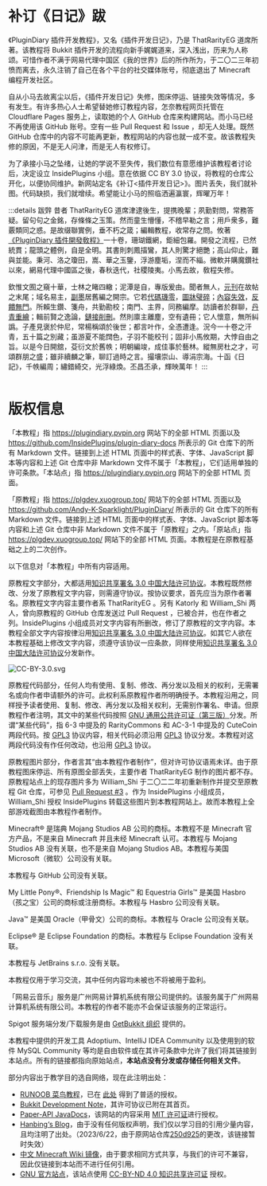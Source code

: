 # 补订《日记》跋

《PluginDiary 插件开发教程》，又名《插件开发日记》，乃是 ThatRarityEG 道席所著。该教程将 Bukkit 插件开发的流程向新手娓娓道来，深入浅出，历来为人称颂。可惜作者不满于网易代理中国区《我的世界》后的所作所为，于二〇二三年初愤而离去，永久注销了自己在各个平台的社交媒体账号，彻底退出了 Minecraft 编程开发社区。

自从小马去故离尘以后，《插件开发日记》失修，图床停运、链接失效等情况，多有发生。有许多热心人士希望替她修订教程内容，怎奈教程网页托管在 Cloudflare Pages 服务上，读取她的个人 GitHub 仓库来构建网站。而小马已经不再使用该 GitHub 账号。空有一些 Pull Request 和 Issue ，却无人处理。既然 GitHub 仓库中的内容不可能再更新，教程网站的内容也就一成不变。故该教程失修的原因，不是无人问津，而是无人有权修订。

为了承接小马之坠绪，让她的学说不至失传，我们数位有意愿维护该教程者讨论后，决定设立 InsidePlugins 小组。意在依据 CC BY 3.0 协议，将教程的仓库公开化，以便协同维护。新网站定名《补订<插件开发日记>》。图片丢失，我们就补图。代码缺损，我们就增续。希望能让小马的照临洒遍瀛寰，辉曜万年！

:::details 跋辤
昔者 ThatRarityEG 道席津逮後生，提携晚輩；夙勤對問，常務答疑。留句句之金銘，存條條之玉策。然而童生懵懂，不稽早勒之言；用戶衆多，難覈類同之惑。是故缀聯實例，垂不朽之箴；編輯教程，收常存之問。攸著[《PluginDiary 插件開發敎程》](https://www.mcbbs.net/thread-1163259-1-3.html)一十卷，珊瑚鐵網，鉅細包羅。開發之流程，已然統貫；龍頭之體例，自是全明。其書則刺鳳描鸞，其人則驚才絕艷；高山仰止，難與並能。秉河、洛之瓊田，嵩、華之玉鑒，浮游塵垢，涅而不緇。微軟并購魔鑽社以來，網易代理中國區之後，春秋迭代，社稷陵夷。小馬去故，敎程失修。

欽惟文囿之窺十華，士林之睹四轍；泥潭是自，專版爰由。聞者無人，[元刊](https://plugin-diary.pages.dev)在故帖之末尾；域名易主，[副墨](https://plgdev.xuogroup.top)居舊編之開宗。它若[代碼璣零](https://github.com/Andy-K-Sparklight/PluginDiary/issues/5)，[圖牀璧碎](https://github.com/Andy-K-Sparklight/PluginDiary/issues/2)；[內容失效](https://github.com/Andy-K-Sparklight/PluginDiary/issues/7)，[反饋無門](https://www.mcbbs.net/forum.php?mod=redirect&goto=findpost&ptid=1163259&pid=28167350)。所賴生鑽、箋舟，共勤勘校；南門、主界，同務編摩。訪讀者於群聊，[丹青重繪](https://github.com/Andy-K-Sparklight/PluginDiary/pull/3)；輯前賢之逸論，[鏈接削刪](https://github.com/RawDiamondMC/PluginDiary/commit/8c89c196fd6d740a51cb0802bb32cf5f594fb0e9)。然則廪主離塵，空有遺冊；它人懷意，無所糾譌。子產見褒於仲尼，常楊稱頌於後世；都言叶作，全憑遭逢。況今一十卷之汗青，五十篇之別藏；虽游夏不能䦞色，子羽不能校刊；固非小馬攸期，大悖自由之旨。以是今日開舘，芟衍文於舊帙；明朝編竣，成佳事於藝林。縱無房杜之才，可頌群朋之盛；雖非續麟之筆，聊訂過時之言。撮壤崇山、導涓宗海。十函《日記》，千帙編周；繡錯綺交，光浮綠煥。丕昌丕承，輝映萬年！
:::

![](data:image/png;base64,R0lGODlhAQABAIAAAAAAAP///yH5BAkAAAEALAAAAAABAAEAAAICTAEAOw==)

<!-- 用一个 1x1 像素的图片占位，让距离不那么逼仄。图片用 Base64 编码。 -->

# 版权信息

「本教程」指 https://plugindiary.pvpin.org 网站下的全部 HTML 页面以及 https://github.com/InsidePlugins/plugin-diary-docs 所表示的 Git 仓库下的所有 Markdown 文件。链接到上述 HTML 页面中的样式表、字体、JavaScript 脚本等内容和上述 Git 仓库中非 Markdown 文件不属于「本教程」，它们适用单独的许可条款。「本站点」指 https://plugindiary.pvpin.org 网站下的全部 HTML 页面。

「原教程」指 https://plgdev.xuogroup.top/ 网站下的全部 HTML 页面以及 https://github.com/Andy-K-Sparklight/PluginDiary/ 所表示的 Git 仓库下的所有 Markdown 文件。链接到上述 HTML 页面中的样式表、字体、JavaScript 脚本等内容和上述 Git 仓库中非 Markdown 文件不属于「原教程」之内。「原站点」指 https://plgdev.xuogroup.top/ 网站下的全部 HTML 页面。本教程是在原教程基础之上的二次创作。

以下信息对「本教程」中所有内容适用。

原教程文字部分，大都适用[知识共享署名 3.0 中国大陆许可协议](https://creativecommons.org/licenses/by/3.0/cn/)。本教程既然修改、分发了原教程文字内容，则需遵守协议。按协议要求，首先应当为原作者署名。原教程文字内容主要作者系 ThatRarityEG 。另有 Katorly 和 William_Shi 两人，曾向原教程的 GitHub 仓库发送过 Pull Request ，已被合并，也在作者之列。InsidePlugins 小组成员对文字内容有所删改，修订了原教程的文字内容。本教程全部文字内容按律沿用[知识共享署名 3.0 中国大陆许可协议](https://creativecommons.org/licenses/by/3.0/cn/)。如其它人欲在本教程基础上修改文字内容，须遵守该协议一应条款，同样使用[知识共享署名 3.0 中国大陆许可协议](https://creativecommons.org/licenses/by/3.0/cn/)分发新作。

![CC-BY-3.0.svg](http://mirrors.creativecommons.org/presskit/buttons/88x31/svg/by.svg)

原教程代码部分，任何人均有使用、复制、修改、再分发以及相关的权利，无需署名或向作者申请额外的许可。此权利系原教程作者所明确授予。本教程沿用之，同样授予读者使用、复制、修改、再分发以及相关权利，无需别作署名、申请。但原教程作者注明，其文中的某些代码按照 [GNU 通用公共许可证（第三版）](https://www.gnu.org/licenses/gpl-3.0.html)分发。所谓“某些代码”，指 6-3 中提及的 RarityCommons 和 AC-3-1 中提及的 CuteCoin 两段代码。按 [GPL3](https://www.gnu.org/licenses/gpl-3.0.html) 协议内容，相关代码必须沿用 [GPL3](https://www.gnu.org/licenses/gpl-3.0.html) 协议分发。本教程对这两段代码没有作任何改动，也沿用 [GPL3](https://www.gnu.org/licenses/gpl-3.0.html) 协议。

原教程图片部分，作者言其“由本教程作者制作”，但对许可协议语焉未详。由于原教程图床停运、所有原图全部丢失，主要作者 ThatRarityEG 制作的图片都不存。原教程站点上的现存图片多为 William_Shi 于二〇二二年初重新制作并提交至原教程 Git 仓库，可参见 [Pull Request #3](https://github.com/Andy-K-Sparklight/PluginDiary/pull/3) 。作为 InsidePlugins 小组成员，William_Shi 授权 InsidePlugins 转载这些图片到本教程网站上。故而本教程上全部游戏截图由本教程作者制作。

Minecraft® 是瑞典 Mojang Studios AB 公司的商标。本教程不是 Minecraft 官方产品，不是来自 Minecraft 并且未经 Minecraft 认可。本教程与 Mojang Studios AB  没有关联，也不是来自 Mojang Studios AB。本教程与美国 Microsoft（微软）公司没有关联。

本教程与 GitHub 公司没有关联。

My Little Pony®、Friendship Is Magic™ 和 Equestria Girls™ 是美国 Hasbro（孩之宝）公司的商标或注册商标。本教程与 Hasbro 公司没有关联。

Java™ 是美国 Oracle（甲骨文）公司的商标。本教程与 Oracle 公司没有关联。

Eclipse® 是 Eclipse Foundation 的商标。本教程与 Eclipse Foundation 没有关联。

本教程与 JetBrains s.r.o. 没有关联。

本教程仅用于学习交流，其中任何内容均未被也不将被用于盈利。

「网易云音乐」服务是广州网易计算机系统有限公司提供的。该服务属于广州网易计算机系统有限公司。本教程的作者不能亦不会保证该服务的正常运行。

Spigot 服务端分发/下载服务是由 [GetBukkit 组织](https://getbukkit.org/) 提供的。

本教程中提供的开发工具 Adoptium、IntelliJ IDEA Community 以及使用到的软件 MySQL Community 等均是自由软件或在其许可条款中允许了我们将其链接到本站点。所有的链接都指向原始站点，**本站点没有分发或存储任何相关文件**。

部分内容出于教学目的选自网络，现在此注明出处：

- [RUNOOB 菜鸟教程](https://www.runoob.com)，已在 [此处](https://www.runoob.com/disclaimer) 得到了普适的授权。
- [Bukkit Development Note](https://bdn.tdiant.net)，其许可协议已附在其首页。
- [Paper-API JavaDocs](https://papermc.io/javadocs/paper/1.16/overview-summary.html)，该网站的内容采用 [MIT 许可证](https://github.com/PaperMC/papermc.io/blob/master/LICENSE)进行授权。
- [Hanbing‘s Blog](https://hanbings.github.io/2020/08/17/神奇的Bukkit笔记-插件对其他插件的软依赖/)，由于没有任何版权声明，我们仅以学习目的引用少量内容，且均注明了出处。（2023/6/22，由于原网站仓库[250d925](https://github.com/hanbings/hanbings.github.io/commit/250d925d12ff1963bd7b93aa2514f9370a275dda)的更改，该链接暂时失效）
- [中文 Minecraft Wiki 镜像](https://wiki.biligame.com/mc/Minecraft_Wiki)，由于要求相同方式共享，与我们的许可不兼容，因此仅链接到本站而不进行任何引用。
- [GNU 官方站点](https://www.gnu.org)，该站点使用 [CC-BY-ND 4.0 知识共享许可证](https://creativecommons.org/licenses/by-nd/4.0/) 授权。
